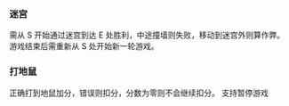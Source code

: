 ### 迷宫
需从 S 开始通过迷宫到达 E 处胜利，中途撞墙则失败，移动到迷宫外则算作弊。游戏结束后需重新从 S 处开始新一轮游戏。

### 打地鼠
正确打到地鼠加分，错误则扣分，分数为零则不会继续扣分。
支持暂停游戏
